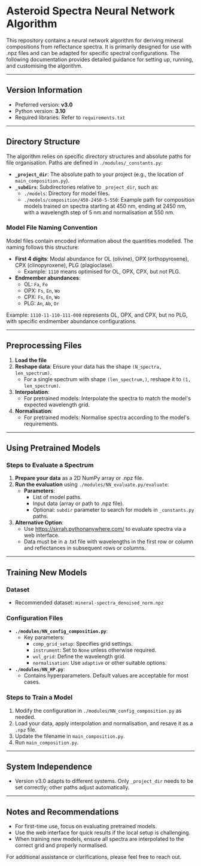 # Asteroid Spectra Neural Network Algorithm

This repository contains a neural network algorithm for deriving mineral compositions from reflectance spectra. It is primarily designed for use with .npz files and can be adapted for specific spectral configurations. The following documentation provides detailed guidance for setting up, running, and customising the algorithm.

---

## **Version Information**

- Preferred version: **v3.0**
- Python version: **3.10**
- Required libraries: Refer to `requirements.txt`

---

## **Directory Structure**

The algorithm relies on specific directory structures and absolute paths for file organisation. Paths are defined in `./modules/_constants.py`:

- **`_project_dir`**: The absolute path to your project (e.g., the location of `main_composition.py`).
- **`_subdirs`**: Subdirectories relative to `_project_dir`, such as:
  - `./models`: Directory for model files.
  - `./models/composition/450-2450-5-550`: Example path for composition models trained on spectra starting at 450 nm, ending at 2450 nm, with a wavelength step of 5 nm and normalisation at 550 nm.

### **Model File Naming Convention**

Model files contain encoded information about the quantities modelled. The naming follows this structure:

- **First 4 digits**: Modal abundance for OL (olivine), OPX (orthopyroxene), CPX (clinopyroxene), PLG (plagioclase).
  - Example: `1110` means optimised for OL, OPX, CPX, but not PLG.
- **Endmember abundances**:
  - OL: `Fa`, `Fo`
  - OPX: `Fs`, `En`, `Wo`
  - CPX: `Fs`, `En`, `Wo`
  - PLG: `An`, `Ab`, `Or`

Example: `1110-11-110-111-000` represents OL, OPX, and CPX, but no PLG, with specific endmember abundance configurations.

---

## **Preprocessing Files**

1. **Load the file**
2. **Reshape data**: Ensure your data has the shape `(N_spectra, len_spectrum)`.
   - For a single spectrum with shape `(len_spectrum,)`, reshape it to `(1, len_spectrum)`.
3. **Interpolation**:
   - For pretrained models: Interpolate the spectra to match the model's expected wavelength grid.
4. **Normalisation**:
   - For pretrained models: Normalise spectra according to the model's requirements.

---

## **Using Pretrained Models**

### **Steps to Evaluate a Spectrum**

1. **Prepare your data** as a 2D NumPy array or .npz file.
2. **Run the evaluation** using `./modules/NN_evaluate.py/evaluate`:
   - **Parameters**:
     - List of model paths.
     - Input data (array or path to .npz file).
     - Optional: `subdir` parameter to search for models in `_constants.py` paths.
3. **Alternative Option**:
   - Use <a href="https://sirrah.pythonanywhere.com/" target="_blank">https://sirrah.pythonanywhere.com/</a> to evaluate spectra via a web interface.
   - Data must be in a .txt file with wavelengths in the first row or column and reflectances in subsequent rows or columns.

---

## **Training New Models**

### **Dataset**

- Recommended dataset: `mineral-spectra_denoised_norm.npz`

### **Configuration Files**

- **`./modules/NN_config_composition.py`**:
  - Key parameters:
    - `comp_grid_setup`: Specifies grid settings.
    - `instrument`: Set to `None` unless otherwise required.
    - `wvl_grid`: Define the wavelength grid.
    - `normalisation`: Use `adaptive` or other suitable options.
- **`./modules/NN_HP.py`**:
  - Contains hyperparameters. Default values are acceptable for most cases.

### **Steps to Train a Model**

1. Modify the configuration in `./modules/NN_config_composition.py` as needed.
2. Load your data, apply interpolation and normalisation, and resave it as a `.npz` file.
3. Update the filename in `main_composition.py`.
4. Run `main_composition.py`.

---

## **System Independence**

- Version v3.0 adapts to different systems. Only `_project_dir` needs to be set correctly; other paths adjust automatically.

---

## **Notes and Recommendations**

- For first-time use, focus on evaluating pretrained models.
- Use the web interface for quick results if the local setup is challenging.
- When training new models, ensure all spectra are interpolated to the correct grid and properly normalised.

For additional assistance or clarifications, please feel free to reach out.

